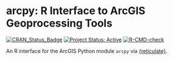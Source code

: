 # arcpy: R Interface to ArcGIS Geoprocessing Tools

<!-- badges: start -->
[![CRAN_Status_Badge](http://www.r-pkg.org/badges/version/arcpy)](http://cran.r-project.org/package=arcpy)
[![Project Status: Active](https://www.repostatus.org/badges/latest/active.svg)](https://www.repostatus.org/#active)
[![R-CMD-check](https://github.com/mkoohafkan/arcpy/actions/workflows/R-CMD-check.yaml/badge.svg)](https://github.com/mkoohafkan/arcpy/actions/workflows/R-CMD-check.yaml)
<!-- badges: end -->

An R interface for the ArcGIS Python module `arcpy` via
[{reticulate}](https://cran.r-project.org/package=reticulate).
